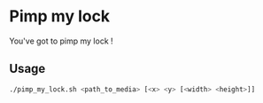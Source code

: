 # Pimp my lock
You've got to pimp my lock !

## Usage
```bash
./pimp_my_lock.sh <path_to_media> [<x> <y> [<width> <height>]]
